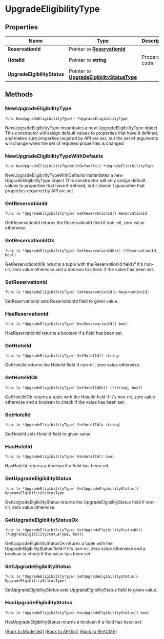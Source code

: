 # UpgradeEligibilityType

## Properties

Name | Type | Description | Notes
------------ | ------------- | ------------- | -------------
**ReservationId** | Pointer to [**ReservationId**](ReservationId.md) |  | [optional] 
**HotelId** | Pointer to **string** | Property code. | [optional] 
**UpgradeElgibilityStatus** | Pointer to [**UpgradeElgibilityStatusType**](UpgradeElgibilityStatusType.md) |  | [optional] 

## Methods

### NewUpgradeEligibilityType

`func NewUpgradeEligibilityType() *UpgradeEligibilityType`

NewUpgradeEligibilityType instantiates a new UpgradeEligibilityType object
This constructor will assign default values to properties that have it defined,
and makes sure properties required by API are set, but the set of arguments
will change when the set of required properties is changed

### NewUpgradeEligibilityTypeWithDefaults

`func NewUpgradeEligibilityTypeWithDefaults() *UpgradeEligibilityType`

NewUpgradeEligibilityTypeWithDefaults instantiates a new UpgradeEligibilityType object
This constructor will only assign default values to properties that have it defined,
but it doesn't guarantee that properties required by API are set

### GetReservationId

`func (o *UpgradeEligibilityType) GetReservationId() ReservationId`

GetReservationId returns the ReservationId field if non-nil, zero value otherwise.

### GetReservationIdOk

`func (o *UpgradeEligibilityType) GetReservationIdOk() (*ReservationId, bool)`

GetReservationIdOk returns a tuple with the ReservationId field if it's non-nil, zero value otherwise
and a boolean to check if the value has been set.

### SetReservationId

`func (o *UpgradeEligibilityType) SetReservationId(v ReservationId)`

SetReservationId sets ReservationId field to given value.

### HasReservationId

`func (o *UpgradeEligibilityType) HasReservationId() bool`

HasReservationId returns a boolean if a field has been set.

### GetHotelId

`func (o *UpgradeEligibilityType) GetHotelId() string`

GetHotelId returns the HotelId field if non-nil, zero value otherwise.

### GetHotelIdOk

`func (o *UpgradeEligibilityType) GetHotelIdOk() (*string, bool)`

GetHotelIdOk returns a tuple with the HotelId field if it's non-nil, zero value otherwise
and a boolean to check if the value has been set.

### SetHotelId

`func (o *UpgradeEligibilityType) SetHotelId(v string)`

SetHotelId sets HotelId field to given value.

### HasHotelId

`func (o *UpgradeEligibilityType) HasHotelId() bool`

HasHotelId returns a boolean if a field has been set.

### GetUpgradeElgibilityStatus

`func (o *UpgradeEligibilityType) GetUpgradeElgibilityStatus() UpgradeElgibilityStatusType`

GetUpgradeElgibilityStatus returns the UpgradeElgibilityStatus field if non-nil, zero value otherwise.

### GetUpgradeElgibilityStatusOk

`func (o *UpgradeEligibilityType) GetUpgradeElgibilityStatusOk() (*UpgradeElgibilityStatusType, bool)`

GetUpgradeElgibilityStatusOk returns a tuple with the UpgradeElgibilityStatus field if it's non-nil, zero value otherwise
and a boolean to check if the value has been set.

### SetUpgradeElgibilityStatus

`func (o *UpgradeEligibilityType) SetUpgradeElgibilityStatus(v UpgradeElgibilityStatusType)`

SetUpgradeElgibilityStatus sets UpgradeElgibilityStatus field to given value.

### HasUpgradeElgibilityStatus

`func (o *UpgradeEligibilityType) HasUpgradeElgibilityStatus() bool`

HasUpgradeElgibilityStatus returns a boolean if a field has been set.


[[Back to Model list]](../README.md#documentation-for-models) [[Back to API list]](../README.md#documentation-for-api-endpoints) [[Back to README]](../README.md)


